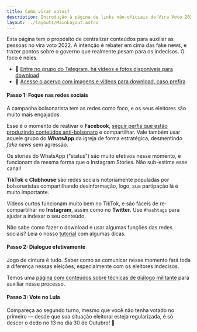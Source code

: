 ```yaml
---
title: Como virar votos?
description: Introdução à página de links não-oficiais do Vira Voto 2022.
layout: ../layouts/MainLayout.astro
---
```


Esta página tem o propósito de centralizar conteúdos para auxiliar as pessoas no vira voto 2022. A intenção é rebater em cima das fake news, e trazer pontos sobre o governo que realmente pesam para os indecisos. O foco é neles.

- 💬 [Entre no grupo do Telegram, há vídeos e fotos disponíveis para download](https://t.me/+fRKb1oBX6tMxNmMx)
- 🔗 [Acesse o acervo com imagens e vídeos para download, caso prefira](https://drive.google.com/drive/folders/10Y_vh5YJp06XPShryTgvNF7MGcmcPa5G)

#### Passo 1: Foque nas redes sociais
A campanha bolsonarista tem as redes como foco, e os seus eleitores são muito mais engajados. 

Esse é o momento de reativar o **Facebook**, [seguir perfis que estão produzindo conteúdos anti-bolsonaro](/nas-redes)
e compartilhar. Vale também usar aquele grupo do **WhatsApp** da igreja de forma estratégica, desmentindo *fake news* sem agressão.

Os stories do WhatsApp (“status”) são muito efetivos nesse momento, e funcionam da mesma forma que o Instagram Stories. Não sub-estime esse canal!

**TikTok** e **Clubhouse** são redes sociais notoriamente populadas por bolsonaristas compartilhando desinformação, logo, sua partipação lá é muito importante.

Vídeos curtos funcionam muito bem no TikTok, e são fáceis de re-compartilhar no **Instagram**, assim como no **Twitter**. Use `#hashtags` para ajudar a indexar o seu conteúdo.

Não sabe como fazer o download e usar algumas funções das redes sociais? Leia o nosso [tutorial](/tutorial) com algumas dicas.

#### Passo 2: Dialogue efetivamente
Jogo de cintura é tudo. Saber como se comunicar nesse momento fará toda a diferença nessas eleições, especialmente com os eleitores indecisos.

Temos uma [página com conteúdos sobre técnicas de diálogo militante](/tecnicas-de-comunicacao) para auxiliar nesse processo.

#### Passo 3: Vote no Lula
Compareça ao segundo turno, mesmo que você não tenha votado no primeiro — desde que sua situação eleitoral esteja regularizada, é só descer o dedo no 13 no dia 30 de Outubro! 🎉 